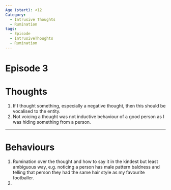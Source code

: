 ```yaml
---
Age (start): <12
Category:
  - Intrusive Thoughts
  - Rumination
tags:
  - Episode
  - IntrusiveThoughts
  - Rumination
---
```

# Episode 3 
# Thoughts
1. If I thought something, especially a negative thought, then this should be vocalised to the entity.
2. Not voicing a thought was not inductive behaviour of a good person as I was hiding something from a person.
---
# Behaviours
1. Rumination over the thought and how to say it in the kindest but least ambiguous way, e.g. noticing a person has male pattern baldness and telling that person they had the same hair style as my favourite footballer.
2. 